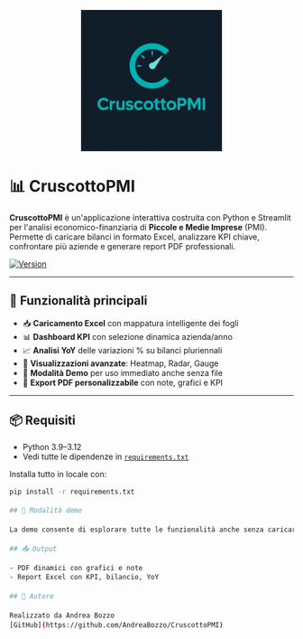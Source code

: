 <p align="center">
  <img src="assets/logo.png" alt="CruscottoPMI Logo" width="250"/>
</p>

# 📊 CruscottoPMI

**CruscottoPMI** è un'applicazione interattiva costruita con Python e Streamlit per l'analisi economico-finanziaria di **Piccole e Medie Imprese** (PMI).  
Permette di caricare bilanci in formato Excel, analizzare KPI chiave, confrontare più aziende e generare report PDF professionali.

[![Version](https://img.shields.io/badge/version-v0.6-blue)](https://github.com/AndreaBozzo/CruscottoPMI/releases)

---

## 🚀 Funzionalità principali

- 📥 **Caricamento Excel** con mappatura intelligente dei fogli
- 📊 **Dashboard KPI** con selezione dinamica azienda/anno
- 📈 **Analisi YoY** delle variazioni % su bilanci pluriennali
- 🧠 **Visualizzazioni avanzate**: Heatmap, Radar, Gauge
- 🧪 **Modalità Demo** per uso immediato anche senza file
- 📝 **Export PDF personalizzabile** con note, grafici e KPI

---

## 📦 Requisiti

- Python 3.9–3.12
- Vedi tutte le dipendenze in [`requirements.txt`](requirements.txt)

Installa tutto in locale con:

```bash
pip install -r requirements.txt

## 🧪 Modalità demo

La demo consente di esplorare tutte le funzionalità anche senza caricare file Excel.

## 📤 Output

- PDF dinamici con grafici e note
- Report Excel con KPI, bilancio, YoY

## 📌 Autore

Realizzato da Andrea Bozzo  
[GitHub](https://github.com/AndreaBozzo/CruscottoPMI)
